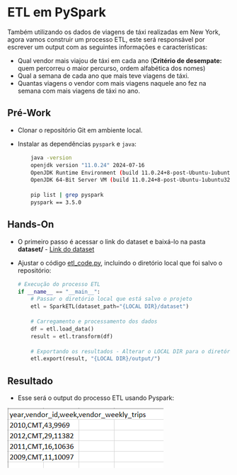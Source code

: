 # ETL em PySpark

Também utilizando os dados de viagens de táxi realizadas em New York, agora vamos construir um processo ETL, este será responsável por escrever um output com as seguintes informações e características:

- Qual vendor mais viajou de táxi em cada ano (**Critério de desempate:** quem percorreu o maior percurso, ordem alfabética dos nomes)
- Qual a semana de cada ano que mais teve viagens de táxi.
- Quantas viagens o vendor com mais viagens naquele ano fez na semana com mais viagens de táxi no ano.

## Pré-Work 
- Clonar o repositório Git em ambiente local.
- Instalar as dependências ```pyspark``` e ```java```:
  
    ```bash
        java -version
        openjdk version "11.0.24" 2024-07-16
        OpenJDK Runtime Environment (build 11.0.24+8-post-Ubuntu-1ubuntu322.04)
        OpenJDK 64-Bit Server VM (build 11.0.24+8-post-Ubuntu-1ubuntu322.04, mixed mode, sharing)
        
        pip list | grep pyspark
        pyspark == 3.5.0
  ```

## Hands-On

- O primeiro passo é acessar o link do dataset e baixá-lo na pasta **dataset/** - [Link do dataset](https://kanastra.notion.site/Take-Home-Test-93ed920a63994d86a8090a9cba3fd08f)
- Ajustar o código [etl_code.py](etl/etl_code.py), incluindo o diretório local que foi salvo o repositório:

  ```python
  # Execução do processo ETL
  if __name__ == "__main__":
      # Passar o diretório local que está salvo o projeto
      etl = SparkETL(dataset_path="{LOCAL DIR}/dataset")
      
      # Carregamento e processamento dos dados
      df = etl.load_data()
      result = etl.transform(df)
      
      # Exportando os resultados - Alterar o LOCAL DIR para o diretório local que está salvo o projeto
      etl.export(result, "{LOCAL DIR}/output/")
  ```

## Resultado

- Esse será o output do processo ETL usando Pyspark:

![GET](images/excel_resultado.png)
